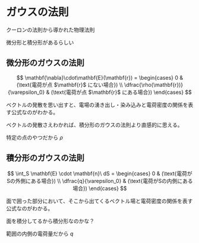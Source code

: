 # ガウスの法則

クーロンの法則から導かれた物理法則

微分形と積分形があるらしい

## 微分形のガウスの法則

$$
\mathbf{\nabla}\cdot\mathbf{E}(\mathbf{r}) =
\begin{cases}
0 & (\text{電荷が点 $\mathbf{r}$ にない場合}) \\
\dfrac{\rho(\mathbf{r})}{\varepsilon_0} & (\text{電荷が点 $\mathbf{r}$ にある場合})
\end{cases}
$$

ベクトルの発散を思い出すと、電場の湧き出し・染み込みと電荷密度の関係を表す公式なのがわかる。

ベクトルの発散さえわかれば、積分形のガウスの法則より直感的に思える。

特定の点のやつだから $\rho$

## 積分形のガウスの法則

$$
\int_S \mathbf{E} \cdot \mathbf{n}\ dS =
\begin{cases}
0 & (\text{電荷がSの外側にある場合}) \\
\dfrac{q}{\varepsilon_0} & (\text{電荷がSの内側にある場合})
\end{cases}
$$

面で囲った部分において、そこから出てくるベクトル場と電荷密度の関係を表す公式なのがわかる。

面を積分してるから積分形なのかな？

範囲の内側の電荷量だから $q$
